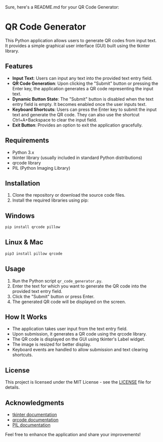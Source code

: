 Sure, here's a README.md for your QR Code Generator:

# QR Code Generator

This Python application allows users to generate QR codes from input text. It provides a simple graphical user interface (GUI) built using the tkinter library.

## Features

- **Input Text**: Users can input any text into the provided text entry field.
- **QR Code Generation**: Upon clicking the "Submit" button or pressing the Enter key, the application generates a QR code representing the input text.
- **Dynamic Button State**: The "Submit" button is disabled when the text entry field is empty. It becomes enabled once the user inputs text.
- **Keyboard Shortcuts**: Users can press the Enter key to submit the input text and generate the QR code. They can also use the shortcut Ctrl+A+Backspace to clear the input field.
- **Exit Button**: Provides an option to exit the application gracefully.

## Requirements

- Python 3.x
- tkinter library (usually included in standard Python distributions)
- qrcode library
- PIL (Python Imaging Library)

## Installation

1. Clone the repository or download the source code files.
2. Install the required libraries using pip:

## Windows
```bash
pip install qrcode pillow
```

## Linux & Mac
```bash
pip3 install pillow qrcode
```

## Usage

1. Run the Python script `qr_code_generator.py`.
2. Enter the text for which you want to generate the QR code into the provided text entry field.
3. Click the "Submit" button or press Enter.
4. The generated QR code will be displayed on the screen.

## How It Works

- The application takes user input from the text entry field.
- Upon submission, it generates a QR code using the qrcode library.
- The QR code is displayed on the GUI using tkinter's Label widget.
- The image is resized for better display.
- Keyboard events are handled to allow submission and text clearing shortcuts.

## License

This project is licensed under the MIT License - see the [LICENSE](LICENSE) file for details.

## Acknowledgments

- [tkinter documentation](https://docs.python.org/3/library/tkinter.html)
- [qrcode documentation](https://pypi.org/project/qrcode/)
- [PIL documentation](https://pillow.readthedocs.io/en/stable/)

Feel free to enhance the application and share your improvements!